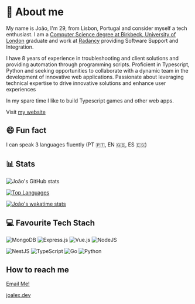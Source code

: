 # 👋 About me
My name is João, I'm 29, from Lisbon, Portugal and consider myself a tech enthusiast. I am a [Computer Science degree at Birkbeck, University of London](https://www.bbk.ac.uk/courses/undergraduate/computing) graduate and work at [Radancy](https://www.radancy.com) providing Software Support and Integration.

I have 8 years of experience in troubleshooting and client solutions and providing automation through programming scripts. Proficient in Typescript, Python and seeking opportunities to collaborate with a dynamic team in the development of innovative web applications. Passionate about leveraging technical expertise to drive innovative solutions and enhance user experiences

In my spare time I like to build Typescript games and other web apps.

Visit [my website](https://joalex.dev)


## 😄 Fun fact 
I can speak 3 languages fluently (PT 🇵🇹, EN 🇬🇧, ES 🇪🇸)


## 📊 Stats
![João's GitHub stats](https://github-readme-stats-sigma-five.vercel.app/api?username=j-000&show_icons=true&theme=transparent&include_all_commits=true&count_private=true&layout=compact)

[![Top Languages](https://github-readme-stats-sigma-five.vercel.app/api/top-langs/?username=j-000&include_all_commits=true&count_private=true)](https://github.com/j-000/github-readme-stats&layout=compact)

[![João's wakatime stats](https://github-readme-stats.vercel.app/api/wakatime?username=@j000)](https://wakatime.com/@j000)

## 💻 Favourite Tech Stach
![MongoDB](https://img.shields.io/badge/MongoDB-%234ea94b.svg?style=for-the-badge&logo=mongodb&logoColor=white)
![Express.js](https://img.shields.io/badge/express.js-%23404d59.svg?style=for-the-badge&logo=express&logoColor=%2361DAFB)
![Vue.js](https://img.shields.io/badge/vuejs-%2335495e.svg?style=for-the-badge&logo=vuedotjs&logoColor=%234FC08D)
![NodeJS](https://img.shields.io/badge/node.js-6DA55F?style=for-the-badge&logo=node.js&logoColor=white)

![NestJS](https://img.shields.io/badge/nestjs-%23E0234E.svg?style=for-the-badge&logo=nestjs&logoColor=white)
![TypeScript](https://img.shields.io/badge/typescript-%23007ACC.svg?style=for-the-badge&logo=typescript&logoColor=white)
![Go](https://img.shields.io/badge/go-%2300ADD8.svg?style=for-the-badge&logo=go&logoColor=white)
![Python](https://img.shields.io/badge/python-3670A0?style=for-the-badge&logo=python&logoColor=ffdd54)

## How to reach me
[Email Me!](mailto:joao00alex@gmail.com)

[joalex.dev](https://joalex.dev)

